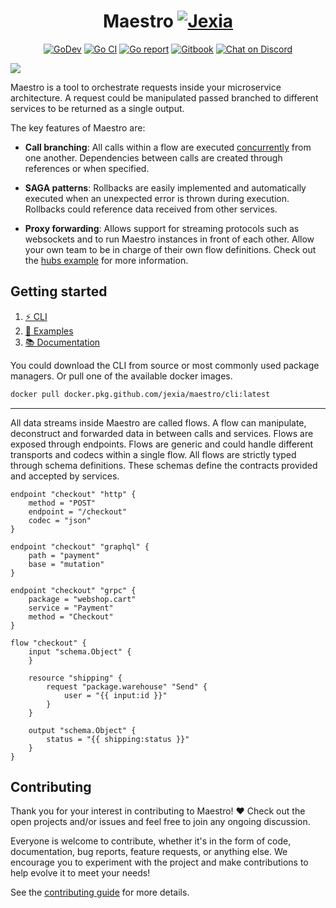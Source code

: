 <h1 align="center">Maestro <a href="https://jexia.com"><img src="https://user-images.githubusercontent.com/3440116/77702983-019eb580-6fba-11ea-8d2c-f6a6b8e60cbd.jpg" alt="Jexia"></a></h1>

<p align="center">
  <a href="https://pkg.go.dev/github.com/jexia/maestro"><img src="https://img.shields.io/badge/go.dev-reference-007d9c?logo=go&logoColor=white" alt="GoDev"></a>
  <a href="https://github.com/jexia/maestro/actions?query=workflow%3A%22Go+CI%22"><img src="https://github.com/jexia/maestro/workflows/Go%20CI/badge.svg" alt="Go CI"></a>
  <a href="https://goreportcard.com/report/github.com/jexia/maestro"><img src="https://goreportcard.com/badge/github.com/jexia/maestro" alt="Go report"></a>
  <a href="https://jexia.gitbook.io/maestro/"><img src="https://img.shields.io/badge/docs-gitbook-green" alt="Gitbook"></a>
  <a href="https://discord.gg/q54Q8GH"><img src="https://img.shields.io/badge/chat-on%20discord-7289da.svg?sanitize=true" alt="Chat on Discord"></a>
</p>

<img align="center" src="https://user-images.githubusercontent.com/3440116/77703025-154a1c00-6fba-11ea-9515-71156bcda177.png">

Maestro is a tool to orchestrate requests inside your microservice architecture.
A request could be manipulated passed branched to different services to be returned as a single output.

The key features of Maestro are:

* **Call branching**: All calls within a flow are executed [concurrently](https://github.com/jexia/maestro/tree/master/flow) from one another. Dependencies between calls are created through references or when specified.

* **SAGA patterns**: Rollbacks are easily implemented and automatically executed when an unexpected error is thrown during execution. Rollbacks could reference data received from other services.

* **Proxy forwarding**: Allows support for streaming protocols such as websockets and to run Maestro instances in front of each other. Allow your own team to be in charge of their own flow definitions. Check out the [hubs example](https://github.com/jexia/maestro/tree/master/examples/hubs) for more information.

## Getting started

1. [⚡ CLI](https://github.com/jexia/maestro/tree/master/cmd/maestro)
1. [🚀 Examples](https://github.com/jexia/maestro/tree/master/examples)
1. [📚 Documentation](https://jexia.gitbook.io/maestro/)

You could download the CLI from source or most commonly used package managers. Or pull one of the available docker images.

```bash
docker pull docker.pkg.github.com/jexia/maestro/cli:latest
```

---

All data streams inside Maestro are called flows.
A flow can manipulate, deconstruct and forwarded data in between calls and services.
Flows are exposed through endpoints. Flows are generic and could handle different transports and codecs within a single flow.
All flows are strictly typed through schema definitions. These schemas define the contracts provided and accepted by services.

```hcl
endpoint "checkout" "http" {
    method = "POST"
    endpoint = "/checkout"
    codec = "json"
}

endpoint "checkout" "graphql" {
    path = "payment"
    base = "mutation"
}

endpoint "checkout" "grpc" {
    package = "webshop.cart"
    service = "Payment"
    method = "Checkout"
}

flow "checkout" {
    input "schema.Object" {
    }

    resource "shipping" {
        request "package.warehouse" "Send" {
            user = "{{ input:id }}"
        }
    }

    output "schema.Object" {
        status = "{{ shipping:status }}"
    }
}
```

## Contributing

Thank you for your interest in contributing to Maestro! ❤
Check out the open projects and/or issues and feel free to join any ongoing discussion.

Everyone is welcome to contribute, whether it's in the form of code, documentation, bug reports, feature requests, or anything else. We encourage you to experiment with the project and make contributions to help evolve it to meet your needs!

See the [contributing guide](https://github.com/jexia/maestro/blob/master/CONTRIBUTING.md) for more details.
